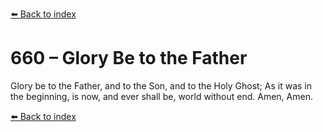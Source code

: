 [⬅️ Back to index](../README.md)

# 660 – Glory Be to the Father

Glory be to the Father,
and to the Son,
and to the Holy Ghost;
As it was in the beginning,
is now, and ever shall be,
world without end.
Amen, Amen.

[⬅️ Back to index](../README.md)
